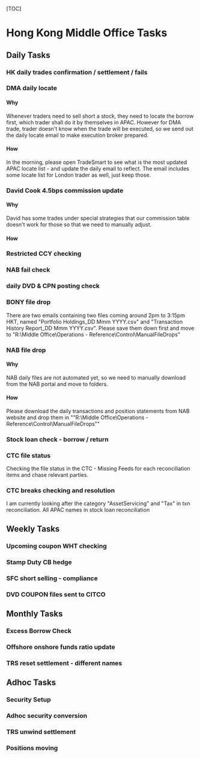 [TOC]

# Hong Kong Middle Office Tasks
## Daily Tasks
### HK daily trades confirmation / settlement / fails
### DMA daily locate

#### Why

Whenever traders need to sell short a stock, they need to locate the borrow first, which trader shall do it by themselves in APAC. However for DMA trade, trader doesn't know when the trade will be executed, so we send out the daily locate email to make execution broker prepared.

#### How

In the morning, please open TradeSmart to see what is the most updated APAC locate list - and update the daily email to reflect. The email includes some locate list for London trader as well, just keep those.

### David Cook 4.5bps commission update
#### Why
David has some trades under special strategies that our commission table doesn't work for those so that we need to manually adjust.
#### How

### Restricted CCY checking
### NAB fail check
### daily DVD & CPN posting check
### BONY file drop
There are two emails containing two files coming around 2pm to 3:15pm HKT, named "Portfolio Holdings_DD Mmm YYYY.csv" and "Transaction History Report_DD Mmm YYYY.csv". Please save them down first and move to "R:\Middle Office\Operations - Reference\Control\ManualFileDrops"
### NAB file drop

#### Why

NAB daily files are not automated yet, so we need to manually download from the NAB portal and move to folders.

#### How

Please download the daily transactions and position statements from NAB website and drop them in ""R:\Middle Office\Operations - Reference\Control\ManualFileDrops""

### Stock loan check - borrow / return
### CTC file status
Checking the file status in the CTC - Missing Feeds for each reconciliation items and chase relevant parties.
### CTC breaks checking and resolution
I am currently looking after the category "AssetServicing" and "Tax" in txn reconciliation.
All APAC names in stock loan reconciliation

## Weekly Tasks
### Upcoming coupon WHT checking
### Stamp Duty CB hedge
### SFC short selling - compliance
### DVD COUPON files sent to CITCO

## Monthly Tasks
### Excess Borrow Check
### Offshore onshore funds ratio update
### TRS reset settlement - different names

## Adhoc Tasks
### Security Setup
### Adhoc security conversion
### TRS unwind settlement
### Positions moving
